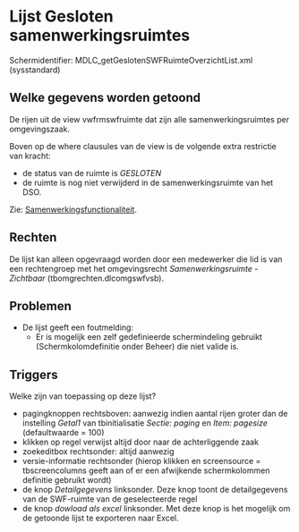 # Lijst Gesloten samenwerkingsruimtes

Schermidentifier: MDLC_getGeslotenSWFRuimteOverzichtList.xml (sysstandard)

## Welke gegevens worden getoond

De rijen uit de view vwfrmswfruimte dat zijn alle samenwerkingsruimtes per omgevingszaak.

Boven op de where clausules van de view is de volgende extra restrictie van kracht:

- de status van de ruimte is _GESLOTEN_
- de ruimte is nog niet verwijderd in de samenwerkingsruimte van het DSO.

Zie: [Samenwerkingsfunctionaliteit](/instellen_inrichten/samenwerkingsfunctionaliteit.md).

## Rechten

De lijst kan alleen opgevraagd worden door een medewerker die lid is van een rechtengroep met het omgevingsrecht _Samenwerkingsruimte - Zichtbaar_ (tbomgrechten.dlcomgswfvsb).

## Problemen

- De lijst geeft een foutmelding:
  - Er is mogelijk een zelf gedefinieerde schermindeling gebruikt (Schermkolomdefinitie onder Beheer) die niet valide is.

## Triggers

Welke zijn van toepassing op deze lijst?

- pagingknoppen rechtsboven: aanwezig indien aantal rijen groter dan de instelling _Getal1_ van tbinitialisatie _Sectie: paging_ en _Item: pagesize_ (defaultwaarde = 100)
- klikken op regel verwijst altijd door naar de achterliggende zaak
- zoekeditbox rechtsonder: altijd aanwezig
- versie-informatie rechtsonder (hierop klikken en screensource = tbscreencolumns geeft aan of er een afwijkende schermkolommen definitie gebruikt wordt)
- de knop _Detailgegevens_ linksonder. Deze knop toont de detailgegevens van de SWF-ruimte van de geselecteerde regel
- de knop _dowload als excel_ linksonder. Met deze knop is het mogelijk om de getoonde lijst te exporteren naar Excel.
